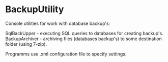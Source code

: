 # BackupUtility
Console utilities for work with database backup's:

SqlBackUpper - executing SQL queries to databases for creating backup's.
BackupArchiver - archiving files (databases backup's) to some destination folder (using 7-zip).

Programms use .xml configuration file to specify settings.
